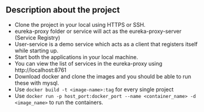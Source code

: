 ## Description about the project

 - Clone the project in your local using HTTPS or SSH.
 - eureka-proxy folder or service will act as the eureka-proxy-server (Service Registry)
 - User-service is a demo service which acts as a client that registers itself while starting up.
 - Start both the applications in your local machine.
 - You can view the list of services in the eureka-proxy using http://localhost:8761
 - Download docker and clone the images and you should be able to run these with mysql.
 - Use `docker build -t <image-name>:tag` for every single project
 - Use `docker run -p host_port:docker_port --name <container_name> -d <image_name>` to run the containers.
 

